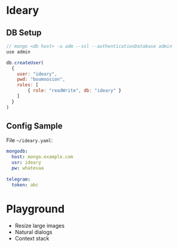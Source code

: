 # Ideary

## DB Setup

```javascript
// mongo <db host> -u adm --ssl --authenticationDatabase admin
use admin

db.createUser(
  {
    user: "ideary",
    pwd: "boumoosion",
    roles: [ 
        { role: "readWrite", db: "ideary" }
    ]
  }
)
```

## Config Sample
File `~/ideary.yaml`:
```yaml
mongodb: 
  host: mongo.example.com
  usr: ideary
  pw: whatevaa
  
telegram: 
  token: abc
```



# Playground
* Resize large images
* Natural dialogs
* Context stack
